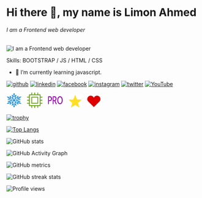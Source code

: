# Hi there 👋, my name is Limon Ahmed
###### I am a Frontend web developer
![I am a Frontend web developer](https://pbs.twimg.com/profile_images/1556624868954714112/iWZ8ovvL_400x400.jpg)
 
Skills: BOOTSTRAP / JS / HTML / CSS

- 🔭 I’m currently learning javascript. 


[<img src='https://cdn.jsdelivr.net/npm/simple-icons@3.0.1/icons/github.svg' alt='github' height='40'>](https://github.com/Limon-0007)  [<img src='https://cdn.jsdelivr.net/npm/simple-icons@3.0.1/icons/linkedin.svg' alt='linkedin' height='40'>](https://www.linkedin.com/in/www.linkedin.com/in/limon-ahmed-236189246/)  [<img src='https://cdn.jsdelivr.net/npm/simple-icons@3.0.1/icons/facebook.svg' alt='facebook' height='40'>](https://www.facebook.com/limon.mahmud.50596)  [<img src='https://cdn.jsdelivr.net/npm/simple-icons@3.0.1/icons/instagram.svg' alt='instagram' height='40'>](https://www.instagram.com/limon.mahmud.50596/)  [<img src='https://cdn.jsdelivr.net/npm/simple-icons@3.0.1/icons/twitter.svg' alt='twitter' height='40'>](https://twitter.com/@ah96305012)  [<img src='https://cdn.jsdelivr.net/npm/simple-icons@3.0.1/icons/youtube.svg' alt='YouTube' height='40'>](https://www.youtube.com/channel/https://studio.youtube.com/channel/UCV7YOD4k9Dex3LvMwf64F9Q/editing/images)  

<a href='https://archiveprogram.github.com/'><img src='https://raw.githubusercontent.com/acervenky/animated-github-badges/master/assets/acbadge.gif' width='40' height='40'></a> <a href='https://docs.github.com/en/developers'><img src='https://raw.githubusercontent.com/acervenky/animated-github-badges/master/assets/devbadge.gif' width='40' height='40'></a> <a href='https://github.com/pricing'><img src='https://raw.githubusercontent.com/acervenky/animated-github-badges/master/assets/pro.gif' width='40' height='40'></a> <a href='https://stars.github.com/'><img src='https://raw.githubusercontent.com/acervenky/animated-github-badges/master/assets/starbadge.gif' width='35' height='35'></a> <a href='https://docs.github.com/en/github/supporting-the-open-source-community-with-github-sponsors'><img src='https://raw.githubusercontent.com/acervenky/animated-github-badges/master/assets/sponsorbadge.gif' width='35' height='35'></a> 

[![trophy](https://github-profile-trophy.vercel.app/?username=Limon-0007)](https://github.com/ryo-ma/github-profile-trophy)

[![Top Langs](https://github-readme-stats.vercel.app/api/top-langs/?username=Limon-0007)](https://github.com/anuraghazra/github-readme-stats)

![GitHub stats](https://github-readme-stats.vercel.app/api?username=Limon-0007&show_icons=true)  

![GitHub Activity Graph](https://activity-graph.herokuapp.com/graph?username=Limon-0007)  

![GitHub metrics](https://metrics.lecoq.io/Limon-0007)  

![GitHub streak stats](https://github-readme-streak-stats.herokuapp.com/?user=Limon-0007)  

![Profile views](https://gpvc.arturio.dev/Limon-0007)  


